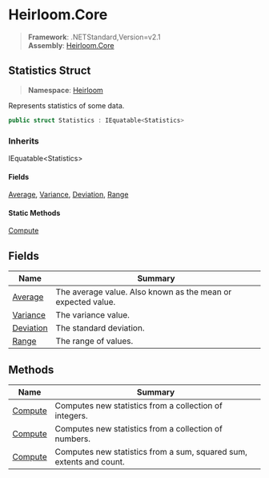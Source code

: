 # Heirloom.Core

> **Framework**: .NETStandard,Version=v2.1  
> **Assembly**: [Heirloom.Core][0]  

## Statistics Struct

> **Namespace**: [Heirloom][0]  

Represents statistics of some data.

```cs
public struct Statistics : IEquatable<Statistics>
```

### Inherits

IEquatable\<Statistics>

#### Fields

[Average][1], [Variance][2], [Deviation][3], [Range][4]

#### Static Methods

[Compute][5]

## Fields

| Name           | Summary                                                      |
|----------------|--------------------------------------------------------------|
| [Average][1]   | The average value. Also known as the mean or expected value. |
| [Variance][2]  | The variance value.                                          |
| [Deviation][3] | The standard deviation.                                      |
| [Range][4]     | The range of values.                                         |

## Methods

| Name         | Summary                                                             |
|--------------|---------------------------------------------------------------------|
| [Compute][5] | Computes new statistics from a collection of integers.              |
| [Compute][5] | Computes new statistics from a collection of numbers.               |
| [Compute][5] | Computes new statistics from a sum, squared sum, extents and count. |

[0]: ../../Heirloom.Core.md
[1]: Statistics/Average.md
[2]: Statistics/Variance.md
[3]: Statistics/Deviation.md
[4]: Statistics/Range.md
[5]: Statistics/Compute.md
